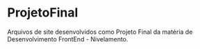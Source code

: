 # ProjetoFinal
Arquivos de site desenvolvidos como Projeto Final da matéria de Desenvolvimento FrontEnd - Nivelamento.
